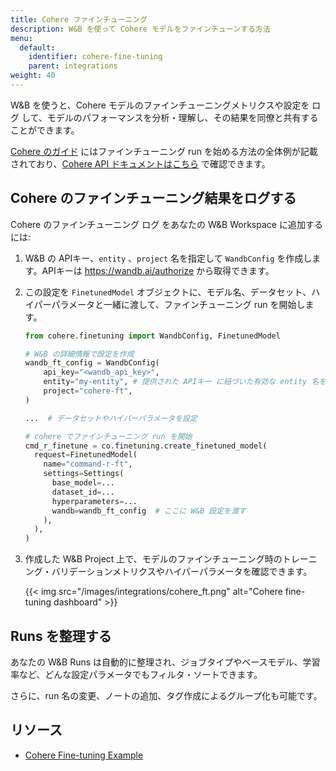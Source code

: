 ```yaml
---
title: Cohere ファインチューニング
description: W&B を使って Cohere モデルをファインチューンする方法
menu:
  default:
    identifier: cohere-fine-tuning
    parent: integrations
weight: 40
---
```


W&B を使うと、Cohere モデルのファインチューニングメトリクスや設定を ログ して、モデルのパフォーマンスを分析・理解し、その結果を同僚と共有することができます。

[Cohere のガイド](https://docs.cohere.com/page/convfinqa-finetuning-wandb) にはファインチューニング run を始める方法の全体例が記載されており、[Cohere API ドキュメントはこちら](https://docs.cohere.com/reference/createfinetunedmodel#request.body.settings.wandb) で確認できます。

## Cohere のファインチューニング結果をログする

Cohere のファインチューニング ログ をあなたの W&B Workspace に追加するには:

1. W&B の APIキー、`entity` 、`project` 名を指定して `WandbConfig` を作成します。APIキーは https://wandb.ai/authorize から取得できます。

2. この設定を `FinetunedModel` オブジェクトに、モデル名、データセット、ハイパーパラメータと一緒に渡して、ファインチューニング run を開始します。

    ```python
    from cohere.finetuning import WandbConfig, FinetunedModel

    # W&B の詳細情報で設定を作成
    wandb_ft_config = WandbConfig(
        api_key="<wandb_api_key>",
        entity="my-entity", # 提供された APIキー に紐づいた有効な entity 名を指定
        project="cohere-ft",
    )

    ...  # データセットやハイパーパラメータを設定

    # cohere でファインチューニング run を開始
    cmd_r_finetune = co.finetuning.create_finetuned_model(
      request=FinetunedModel(
        name="command-r-ft",
        settings=Settings(
          base_model=...
          dataset_id=...
          hyperparameters=...
          wandb=wandb_ft_config  # ここに W&B 設定を渡す
        ),
      ),
    )
    ```

3. 作成した W&B Project 上で、モデルのファインチューニング時のトレーニング・バリデーションメトリクスやハイパーパラメータを確認できます。

    {{< img src="/images/integrations/cohere_ft.png" alt="Cohere fine-tuning dashboard" >}}


## Runs を整理する

あなたの W&B Runs は自動的に整理され、ジョブタイプやベースモデル、学習率など、どんな設定パラメータでもフィルタ・ソートできます。

さらに、run 名の変更、ノートの追加、タグ作成によるグループ化も可能です。


## リソース

* [Cohere Fine-tuning Example](https://github.com/cohere-ai/notebooks/blob/kkt_ft_cookbooks/notebooks/finetuning/convfinqa_finetuning_wandb.ipynb)
